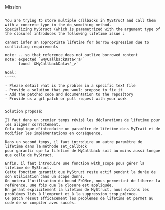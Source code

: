 Mission
~~~~~~~

You are trying to store multiple callbacks in MyStruct and call them with a concrete type in the do_something method.
Specializing MyStruct (which is parametrized with the argument type of the closure) introduces the following lifetime issue :

cannot infer an appropriate lifetime for borrow expression due to conflicting requirements

note: ...so that reference does not outlive borrowed content
note: expected `&MyCallbackData<'a>`
	  found `&MyCallbackData<'_>`

Goal:
~~~~~

- Please detail what is the problem in a specific text file
- Provide a solution that you would propose to fix it
- Add the patched code and documentation to the repository
- Provide us a git patch or pull request with your work


Solution proposé:

Il faut dans un premier temps révisé les déclarations de lifetime pour les aligner correctement, 
Cela implique d'introduire un paramètre de lifetime dans MyTrait et de modifier les implémentations en conséquence. 

Dans un second temps, il faut introduire un autre paramètre de lifetime dans la méthode set_callback 
pour garantir que la lifetime de MyCallback soit au moins aussi longue que celle de MyStruct.

Enfin, il faut introduire une fonction with_scope pour gérer la lifetime de MyStruct. 
Cette fonction garantit que MyStruct reste actif pendant la durée de son utilisation dans un scope donné. 
On notera l'utilisation du bound FnONce, nous permettant de liberer la reférence, une fois que la closure est appliquée.
En gérant explicitement la lifetime de MyStruct, nous évitons les problèmes liés à l'emprunt et à la suppression trop précoce.
Ce patch résout efficacement les problèmes de lifetime et permet au code de se compiler avec succès.